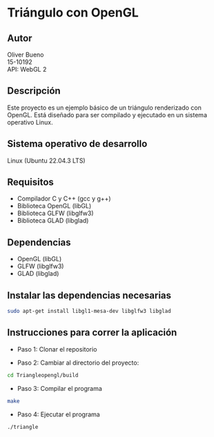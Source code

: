 # Triángulo con OpenGL

## Autor

Oliver Bueno  
15-10192  
API: WebGL 2

## Descripción

Este proyecto es un ejemplo básico de un triángulo renderizado con OpenGL. Está diseñado para ser compilado y ejecutado en un sistema operativo Linux.

## Sistema operativo de desarrollo

Linux (Ubuntu 22.04.3 LTS)

## Requisitos

- Compilador C y C++ (gcc y g++)
- Biblioteca OpenGL (libGL)
- Biblioteca GLFW (libglfw3)
- Biblioteca GLAD (libglad)

## Dependencias

- OpenGL (libGL)
- GLFW (libglfw3)
- GLAD (libglad)

## Instalar las dependencias necesarias

```sh
sudo apt-get install libgl1-mesa-dev libglfw3 libglad
```

## Instrucciones para correr la aplicación

- Paso 1: Clonar el repositorio

- Paso 2: Cambiar al directorio del proyecto:

```sh
cd Triangleopengl/build
```

- Paso 3: Compilar el programa

```sh
make
```

- Paso 4: Ejecutar el programa

```sh
./triangle
```

